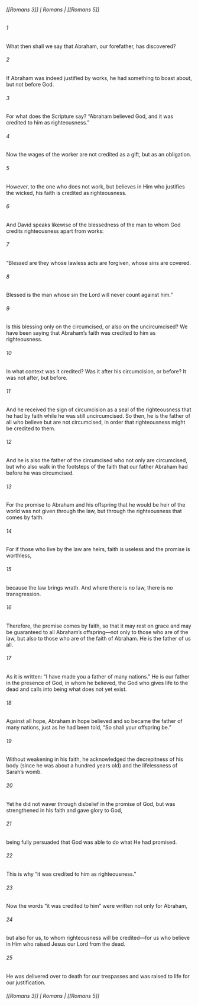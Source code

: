 ###### [[Romans 3]] | Romans | [[Romans 5]]

###### 1
What then shall we say that Abraham, our forefather, has discovered?
###### 2
If Abraham was indeed justified by works, he had something to boast about, but not before God.
###### 3
For what does the Scripture say? “Abraham believed God, and it was credited to him as righteousness.”
###### 4
Now the wages of the worker are not credited as a gift, but as an obligation.
###### 5
However, to the one who does not work, but believes in Him who justifies the wicked, his faith is credited as righteousness.
###### 6
And David speaks likewise of the blessedness of the man to whom God credits righteousness apart from works:
###### 7
“Blessed are they whose lawless acts are forgiven, whose sins are covered.
###### 8
Blessed is the man whose sin the Lord will never count against him.”
###### 9
Is this blessing only on the circumcised, or also on the uncircumcised? We have been saying that Abraham’s faith was credited to him as righteousness.
###### 10
In what context was it credited? Was it after his circumcision, or before? It was not after, but before.
###### 11
And he received the sign of circumcision as a seal of the righteousness that he had by faith while he was still uncircumcised. So then, he is the father of all who believe but are not circumcised, in order that righteousness might be credited to them.
###### 12
And he is also the father of the circumcised who not only are circumcised, but who also walk in the footsteps of the faith that our father Abraham had before he was circumcised.
###### 13
For the promise to Abraham and his offspring that he would be heir of the world was not given through the law, but through the righteousness that comes by faith.
###### 14
For if those who live by the law are heirs, faith is useless and the promise is worthless,
###### 15
because the law brings wrath. And where there is no law, there is no transgression.
###### 16
Therefore, the promise comes by faith, so that it may rest on grace and may be guaranteed to all Abraham’s offspring—not only to those who are of the law, but also to those who are of the faith of Abraham. He is the father of us all.
###### 17
As it is written: “I have made you a father of many nations.” He is our father in the presence of God, in whom he believed, the God who gives life to the dead and calls into being what does not yet exist.
###### 18
Against all hope, Abraham in hope believed and so became the father of many nations, just as he had been told, “So shall your offspring be.”
###### 19
Without weakening in his faith, he acknowledged the decrepitness of his body (since he was about a hundred years old) and the lifelessness of Sarah’s womb.
###### 20
Yet he did not waver through disbelief in the promise of God, but was strengthened in his faith and gave glory to God,
###### 21
being fully persuaded that God was able to do what He had promised.
###### 22
This is why “it was credited to him as righteousness.”
###### 23
Now the words “it was credited to him” were written not only for Abraham,
###### 24
but also for us, to whom righteousness will be credited—for us who believe in Him who raised Jesus our Lord from the dead.
###### 25
He was delivered over to death for our trespasses and was raised to life for our justification.

###### [[Romans 3]] | Romans | [[Romans 5]]
